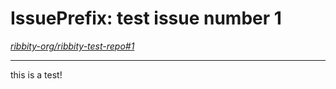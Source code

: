 
# IssuePrefix: test issue number 1

*[ribbity-org/ribbity-test-repo#1](https://github.com/ribbity-org/ribbity-test-repo/issues/1)*

---

<!--
---
frontpage = false # should it show up on front page?
priority = 999 # default priority 999 => in with all the rest :). 1 pushes it to top, etc.
---
-->

this is a test!


